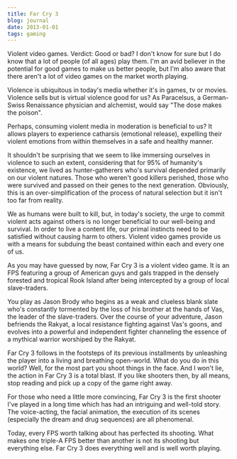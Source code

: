 ```yaml
---
title: Far Cry 3
blog: journal
date: 2013-01-01
tags: gaming
---
```

Violent video games. Verdict: Good or bad? I don't know for sure but I do know that a lot of people (of all ages) play them. I'm an avid believer in the potential for good games to make us better people, but I'm also aware that there aren't a lot of video games on the market worth playing.

Violence is ubiquitous in today's media whether it's in games, tv or movies. Violence sells but is virtual violence good for us? As Paracelsus, a German-Swiss Renaissance physician and alchemist, would say "The dose makes the poison".

Perhaps, consuming violent media in moderation is beneficial to us? It allows players to experience catharsis (emotional release), expelling their violent emotions from within themselves in a safe and healthy manner.

It shouldn't be surprising that we seem to like immersing ourselves in violence to such an extent, considering that for 95% of humanity's existence, we lived as hunter-gatherers who's survival depended primarily on our violent natures. Those who weren't good killers perished, those who were survived and passed on their genes to the next generation. Obviously, this is an over-simplification of the process of natural selection but it isn't too far from reality.

We as humans were built to kill, but, in today's society, the urge to commit violent acts against others is no longer beneficial to our well-being and survival. In order to live a content life, our primal instincts need to be satisfied without causing harm to others. Violent video games provide us with a means for subduing the beast contained within each and every one of us.

As you may have guessed by now, Far Cry 3 is a violent video game. It is an FPS featuring a group of American guys and gals trapped in the densely forested and tropical Rook Island after being intercepted by a group of local slave-traders.

You play as Jason Brody who begins as a weak and clueless blank slate who's constantly tormented by the loss of his brother at the hands of Vas, the leader of the slave-traders. Over the course of your adventure, Jason befriends the Rakyat, a local resistance fighting against Vas's goons, and evolves into a powerful and independent fighter channeling the essence of a mythical warrior worshiped by the Rakyat.

Far Cry 3 follows in the footsteps of its previous installments by unleashing the player into a living and breathing open-world. What do you do in this world? Well, for the most part you shoot things in the face. And I won't lie, the action in Far Cry 3 is a total blast. If you like shooters then, by all means, stop reading and pick up a copy of the game right away.

For those who need a little more convincing, Far Cry 3 is the first shooter I've played in a long time which has had an intriguing and well-told story. The voice-acting, the facial animation, the execution of its scenes (especially the dream and drug sequences) are all phenomenal.

Today, every FPS worth talking about has perfected its shooting. What makes one triple-A FPS better than another is not its shooting but everything else. Far Cry 3 does everything well and is well worth playing.
